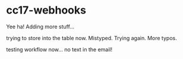 # cc17-webhooks

Yee ha!
Adding more stuff...

trying to store into the table now.
Mistyped. Trying again.
More typos.

testing workflow now...
no text in the email!

